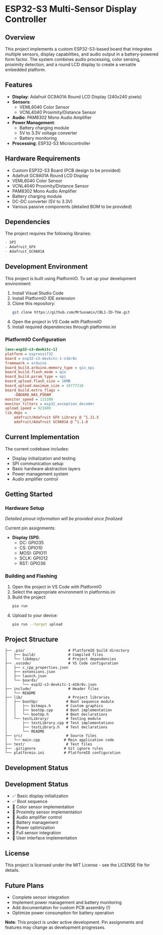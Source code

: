 # ESP32-S3 Multi-Sensor Display Controller

## Overview
This project implements a custom ESP32-S3-based board that integrates multiple sensors, display capabilities, and audio output in a battery-powered form factor. The system combines audio processing, color sensing, proximity detection, and a round LCD display to create a versatile embedded platform.

## Features
- **Display**: Adafruit GC9A01A Round LCD Display (240x240 pixels)
- **Sensors**:
  - VEML6040 Color Sensor
  - VCNL4040 Proximity/Distance Sensor
- **Audio**: PAM8302 Mono Audio Amplifier
- **Power Management**:
  - Battery charging module
  - 5V to 3.3V voltage converter
  - Battery monitoring
- **Processing**: ESP32-S3 Microcontroller

## Hardware Requirements
- Custom ESP32-S3 Board (PCB design to be provided)
- Adafruit GC9A01A Round LCD Display
- VEML6040 Color Sensor
- VCNL4040 Proximity/Distance Sensor
- PAM8302 Mono Audio Amplifier
- Battery charging module
- DC-DC converter (5V to 3.3V)
- Various passive components (detailed BOM to be provided)

## Dependencies
The project requires the following libraries:
```cpp
- SPI
- Adafruit_GFX
- Adafruit_GC9A01A
```

## Development Environment
This project is built using PlatformIO. To set up your development environment:

1. Install Visual Studio Code
2. Install PlatformIO IDE extension
3. Clone this repository:
   ```bash
   git clone https://github.com/MrSunamix/CBL1-ID-TUe.git
   ```
4. Open the project in VS Code with PlatformIO
5. Install required dependencies through platformio.ini

### PlatformIO Configuration
```ini
[env:esp32-s3-devkitc-1]
platform = espressif32
board = esp32-s3-devkitc-1-n16r8v
framework = arduino
board_build.arduino.memory_type = qio_opi
board_build.flash_mode = qio
board_build.psram_type = opi
board_upload.flash_size = 16MB
board_upload.maximum_size = 16777216
board_build.extra_flags = 
	-DBOARD_HAS_PSRAM
monitor_speed = 115200
monitor_filters = esp32_exception_decoder
upload_speed = 921600
lib_deps = 
	adafruit/Adafruit GFX Library @ ^1.11.5
	adafruit/Adafruit GC9A01A @ ^1.1.0
```

## Current Implementation
The current codebase includes:
- Display initialization and testing
- SPI communication setup
- Basic hardware abstraction layers
- Power management system
- Audio amplifier control

## Getting Started

### Hardware Setup
*Detailed pinout information will be provided once finalized*

Current pin assignments:
- **Display (SPI)**:
  - DC: GPIO35
  - CS: GPIO10
  - MOSI: GPIO11
  - SCLK: GPIO12
  - RST: GPIO36

### Building and Flashing
1. Open the project in VS Code with PlatformIO
2. Select the appropriate environment in platformio.ini
3. Build the project:
   ```bash
   pio run
   ```
4. Upload to your device:
   ```bash
   pio run --target upload
   ```
   
## Project Structure
```
├── .pio/                    # PlatformIO build directory
│   ├── build/               # Compiled files
│   └── libdeps/             # Project dependencies
├── .vscode/                 # VS Code configuration
│   ├── c_cpp_properties.json
│   ├── extensions.json
│   ├── launch.json
│   └── boards/
│       └── esp32-s3-devkitc-1-m16r8v.json
├── include/                 # Header files
│   └── README              
├── lib/                     # Project libraries
│   ├── bootUp/             # Boot sequence module
│   │   ├── bitmaps.h       # Custom graphics
│   │   ├── bootUp.cpp      # Boot implementation
│   │   └── bootUp.h        # Boot declarations
│   └── testLibrary/        # Testing module
│       ├── testLibrary.cpp # Test implementations
│       ├── testLibrary.h   # Test declarations
│       └── README
├── src/                    # Source files
│   └── main.cpp           # Main application code
├── test/                   # Test files
├── .gitignore             # Git ignore rules
└── platformio.ini         # PlatformIO configuration
```

## Development Status
## Development Status
- ✅ Basic display initialization
- ✅ Boot sequence
- 🚧 Color sensor implementation
- 🚧 Proximity sensor implementation
- 🚧 Audio amplifier control
- 🚧 Battery management
- 🚧 Power optimization
- 🚧 Full sensor integration
- 🚧 User interface implementation

## License
This project is licensed under the MIT License - see the LICENSE file for details.

## Future Plans
- Complete sensor integration
- Implement power management and battery monitoring
- Add documentation for custom PCB assembly (!)
- Optimize power consumption for battery operation

**Note**: This project is under active development. Pin assignments and features may change as development progresses.
